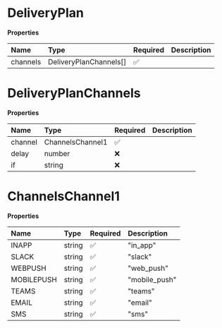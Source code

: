 # DeliveryPlan

**Properties**

| Name     | Type                   | Required | Description |
| :------- | :--------------------- | :------- | :---------- |
| channels | DeliveryPlanChannels[] | ✅       |             |

# DeliveryPlanChannels

**Properties**

| Name    | Type             | Required | Description |
| :------ | :--------------- | :------- | :---------- |
| channel | ChannelsChannel1 | ✅       |             |
| delay   | number           | ❌       |             |
| if      | string           | ❌       |             |

# ChannelsChannel1

**Properties**

| Name       | Type   | Required | Description   |
| :--------- | :----- | :------- | :------------ |
| INAPP      | string | ✅       | "in_app"      |
| SLACK      | string | ✅       | "slack"       |
| WEBPUSH    | string | ✅       | "web_push"    |
| MOBILEPUSH | string | ✅       | "mobile_push" |
| TEAMS      | string | ✅       | "teams"       |
| EMAIL      | string | ✅       | "email"       |
| SMS        | string | ✅       | "sms"         |
